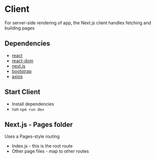 # Client

For server-side rendering of app, the Next.js client handles fetching and building pages

## Dependencies

- [react](https://www.npmjs.com/package/react)
- [react-dom](https://www.npmjs.com/package/react-dom)
- [next.js](https://www.npmjs.com/package/next)
- [bootstrap](https://www.npmjs.com/package/bootstrap)
- [axios](https://www.npmjs.com/package/axios)

## Start Client

- Install dependencies
- run `npm run dev`

## Next.js - Pages folder

Uses a Pages-style routing

- Index.js - this is the root route
- Other page files - map to other routes

